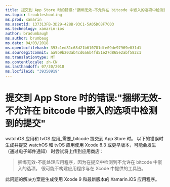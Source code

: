 ```yaml
---
title: 提交到 App Store 时的错误:"捆绑无效-不允许在 bitcode 中嵌入的选项中检测到的提交"
ms.topic: troubleshooting
ms.prod: xamarin
ms.assetid: 137313FB-3D29-428B-93C1-5A05DC8F7C03
ms.technology: xamarin-ios
author: bradumbaugh
ms.author: brumbaug
ms.date: 04/03/2018
ms.openlocfilehash: 393c1ed81c68d21b610781dfe09de97969e031d1
ms.sourcegitcommit: aa9b9b203ab4cd6a6b4fd51e27d865e2abf582c1
ms.translationtype: MT
ms.contentlocale: zh-CN
ms.lasthandoff: 07/30/2018
ms.locfileid: "39350919"
---
```

# <a name="error-when-submitting-to-app-store-invalid-bundle---options-not-allowed-to-be-embedded-in-bitcode-are-detected-in-the-submission"></a>提交到 App Store 时的错误:"捆绑无效-不允许在 bitcode 中嵌入的选项中检测到的提交"

watchOS 应用和 tvOS 应用_需要_bitcode 提交到 App Store 时。 以下的错误时生成并提交 watchOS 和 tvOS 应用使用 Xcode 8.3 或更早版本，可能会发生 （通过电子邮件通知） 时尝试将上传到应用商店：

>捆绑无效-不能处理应用程序，因为在提交中检测到不允许在 bitcode 中嵌入的选项。 很可能不构建应用程序与在 Xcode 中提供的工具链。

此问题的解决方案是生成使用 Xcode 9 和最新版本的 Xamarin.iOS 应用程序。
